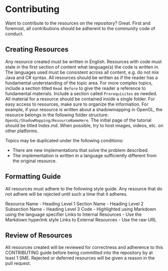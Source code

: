 # Contributing

Want to contribute to the resources on the repository? Great.  First and foremost, all contributions should be adherent to the community code of conduct.

## Creating Resources

Any resource created must be written in English.  Resources with code must state in the first section of content what language(s) the code is written in.  The languages used must be consistent across all content, e.g. do not mix Java and C# syntax.  All resources should be written as if the reader has a fundamental understanding of the topic area.  For more complex topics, include a section titled `Read Before` to give the reader a reference to fundamental materials.  Include a section called `Prerequisites` as needed.  All material for a resource should be contained inside a single folder.  For easy access to resources, make sure to organize the information.  For example, if your resource is written about a shadowmapping in OpenGL, the resource belongs in the following folder structure: `OpenGL/ShadowMapping/ResourceNameHere`.  The initial page of the tutorial should be titled Index.md.  When possible, try to host images, videos, etc. on other platforms.

Topics may be duplicated under the following conditions:
* There are new implementations that solve the problem described.
* The implementation is written in a language sufficiently different from the original resource.

## Formatting Guide

All resources must adhere to the following style guide.  Any resource that do not adhere will be rejected until such a time that it adheres.

Resource Name - Heading Level 1
Section Name - Heading Level 2
Subsection Name - Heading Level 3
Code - Highlighted using Markdown using the language specifier
Links to Internal Resources - Use the Markdown hyperlink style
Links to External Resources - Use the raw URL

## Review of Resources

All resources created will be reviewed for correctness and adherence to this CONTRIBUTING guide before being committed into the repository by at least 1 SME.  Rejected or deferred resources will be given a reason in the pull request.
